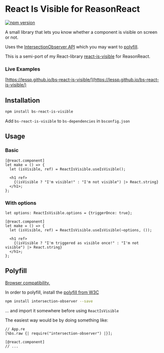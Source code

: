 # React Is Visible for ReasonReact

[![npm version](https://badge.fury.io/js/bs-react-is-visible.svg)](https://badge.fury.io/js/bs-react-is-visible)

A small library that lets you know whether a component is visible on screen or not.

Uses the [IntersectionObserver API](https://developer.mozilla.org/en-US/docs/Web/API/IntersectionObserver) which you may want to [polyfill](#polyfill).

This is a semi-port of my React-library [react-is-visible](https://github.com/lessp/react-is-visible) for ReasonReact.

### Live Examples

[https://lessp.github.io/bs-react-is-visible/](https://lessp.github.io/bs-react-is-visible/)

## Installation

```bash
npm install bs-react-is-visible
```

Add `bs-react-is-visible` to `bs-dependencies` in `bsconfig.json`

## Usage

### Basic

```reason
[@react.component]
let make = () => {
  let (isVisible, ref) = ReactIsVisible.useIsVisible();

  <h1 ref>
    {(isVisible ? "I'm visible!" : "I'm not visible") |> React.string}
  </h1>;
};
```

### With options

```reason
let options: ReactIsVisible.options = {triggerOnce: true};

[@react.component]
let make = () => {
  let (isVisible, ref) = ReactIsVisible.useIsVisible(~options, ());

  <h1 ref>
    {(isVisible ? "I'm triggered as visible once!" : "I'm not visible") |> React.string}
  </h1>;
};
```

## Polyfill

[Browser compatibility.](https://developer.mozilla.org/en-US/docs/Web/API/Intersection_Observer_API#Browser_compatibility)

In order to polyfill, install the [polyfill from W3C](https://github.com/w3c/IntersectionObserver/tree/master/polyfill)

```bash
npm install intersection-observer --save
```

... and import it somewhere before using `ReactIsVisible`

The easiest way would be by doing something like:

```reason
// App.re
[%bs.raw {| require("intersection-observer") |}];

[@react.component]
// ...
```
